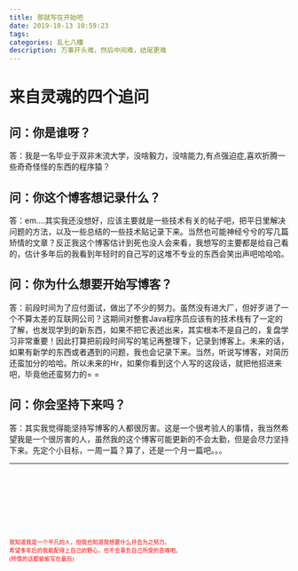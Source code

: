 ```yaml
---
title: 那就写在开始吧
date: 2019-10-13 10:59:23
tags:
categories: 乱七八糟
description: 万事开头难，然后中间难，结尾更难
---
```

# 来自灵魂的四个追问

## 问：你是谁呀？

答：我是一名毕业于双非末流大学，没啥毅力，没啥能力,有点强迫症,喜欢折腾一些奇奇怪怪的东西的程序猿？

## 问：你这个博客想记录什么？

答：em....其实我还没想好，应该主要就是一些技术有关的帖子吧，把平日里解决问题的方法，以及一些总结的一些技术贴记录下来。当然也可能神经兮兮的写几篇矫情的文章？反正我这个博客估计到死也没人会来看，我想写的主要都是给自己看的，估计多年后的我看到年轻时的自己写的这堆不专业的东西会笑出声吧哈哈哈。
<!-- more -->
## 问：你为什么想要开始写博客？

答：前段时间为了应付面试，做出了不少的努力。虽然没有进大厂，但好歹进了一个不算太差的互联网公司？这期间对整套Java程序员应该有的技术栈有了一定的了解，也发现学到的新东西，如果不把它表述出来，其实根本不是自己的，复盘学习非常重要！因此打算把前段时间写的笔记再整理下，记录到博客上。未来的话，如果有新学的东西或者遇到的问题，我也会记录下来。当然，听说写博客，对简历还蛮加分的哈哈。所以未来的Hr，如果你看到这个人写的这段话，就把他招进来吧，毕竟他还蛮努力的= =

## 问：你会坚持下来吗？

答：其实我觉得能坚持写博客的人都很厉害。这是一个很考验人的事情，我当然希望我是一个很厉害的人，虽然我的这个博客可能更新的不会太勤，但是会尽力坚持下来。先定个小目标，一周一篇？算了，还是一个月一篇吧。。。

<hr>
<br><br><br><br><br><br><br>
<font face="黑体" color="red" size=1>
我知道我是一个平凡的人，但我也知道我想要什么并会为之努力。<Br>
希望多年后的我能配得上自己的野心，也不会辜负自己所受的苦难吧。<Br>
(矫情的话都偷偷写在最后)
</font>
